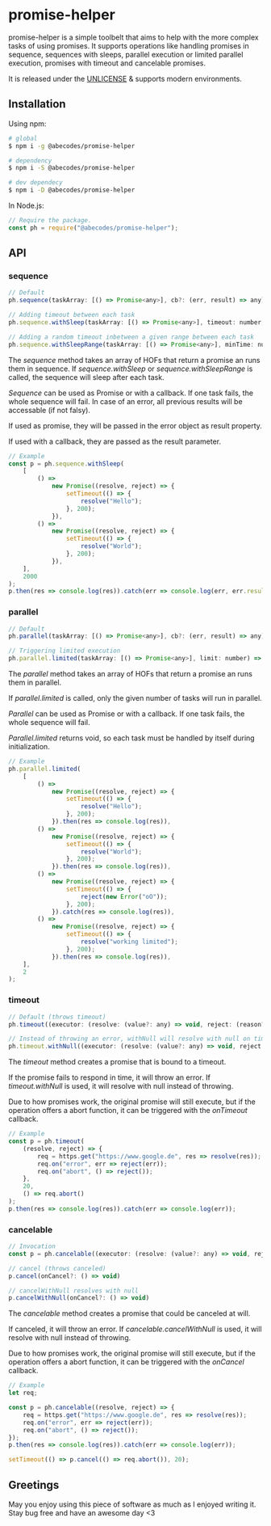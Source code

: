 # promise-helper

promise-helper is a simple toolbelt that aims to help with the more complex tasks of using promises.
It supports operations like handling promises in sequence, sequences with sleeps,
parallel execution or limited parallel execution, promises with timeout and cancelable promises.

It is released under the [UNLICENSE](https://unlicense.org/) & supports modern environments.

## Installation

Using npm:

```bash
# global
$ npm i -g @abecodes/promise-helper

# dependency
$ npm i -S @abecodes/promise-helper

# dev dependecy
$ npm i -D @abecodes/promise-helper
```

In Node.js:

```js
// Require the package.
const ph = require("@abecodes/promise-helper");
```

## API

### sequence

```javascript
// Default
ph.sequence(taskArray: [() => Promise<any>], cb?: (err, result) => any) => Promise<any>

// Adding timeout between each task
ph.sequence.withSleep(taskArray: [() => Promise<any>], timeout: number,cb?: (err, result) => any) => Promise<any>

// Adding a random timeout inbetween a given range between each task
ph.sequence.withSleepRange(taskArray: [() => Promise<any>], minTime: number, maxTime: number, cb?: (err, result) => any) => Promise<any>
```

The _sequence_ method takes an array of HOFs that return a promise an runs them in sequence. If _sequence.withSleep_ or _sequence.withSleepRange_ is called, the sequence will sleep after each task.

_Sequence_ can be used as Promise or with a callback.
If one task fails, the whole sequence will fail.
In case of an error, all previous results will be accessable (if not falsy).

If used as promise, they will be passed in the error object as result property.

If used with a callback, they are passed as the result parameter.

```javascript
// Example
const p = ph.sequence.withSleep(
	[
		() =>
			new Promise((resolve, reject) => {
				setTimeout(() => {
					resolve("Hello");
				}, 200);
			}),
		() =>
			new Promise((resolve, reject) => {
				setTimeout(() => {
					resolve("World");
				}, 200);
			}),
	],
	2000
);
p.then(res => console.log(res)).catch(err => console.log(err, err.result));
```

### parallel

```javascript
// Default
ph.parallel(taskArray: [() => Promise<any>], cb?: (err, result) => any) => Promise<any>

// Triggering limited execution
ph.parallel.limited(taskArray: [() => Promise<any>], limit: number) => void
```

The _parallel_ method takes an array of HOFs that return a promise an runs them in parallel.

If _parallel.limited_ is called,
only the given number of tasks will run in parallel.

_Parallel_ can be used as Promise or with a callback.
If one task fails, the whole sequence will fail.

_Parallel.limited_ returns void, so each task must be handled by itself during initialization.

```javascript
// Example
ph.parallel.limited(
	[
		() =>
			new Promise((resolve, reject) => {
				setTimeout(() => {
					resolve("Hello");
				}, 200);
			}).then(res => console.log(res)),
		() =>
			new Promise((resolve, reject) => {
				setTimeout(() => {
					resolve("World");
				}, 200);
			}).then(res => console.log(res)),
		() =>
			new Promise((resolve, reject) => {
				setTimeout(() => {
					reject(new Error("oO"));
				}, 200);
			}).catch(res => console.log(res)),
		() =>
			new Promise((resolve, reject) => {
				setTimeout(() => {
					resolve("working limited");
				}, 200);
			}).then(res => console.log(res)),
	],
	2
);
```

### timeout

```javascript
// Default (throws timeout)
ph.timeout((executor: (resolve: (value?: any) => void, reject: (reason?: any)) => void) => void, timeout: number, onTimeout?: () => any) => Promise<any>

// Instead of throwing an error, withNull will resolve with null on timeout
ph.timeout.withNull((executor: (resolve: (value?: any) => void, reject: (reason?: any)) => void) => void, timeout: number, onTimeout?: () => any) => Promise<any>
```

The _timeout_ method creates a promise that is bound to a timeout.

If the promise fails to respond in time, it will throw an error. If _timeout.withNull_ is used, it will resolve with null instead of throwing.

Due to how promises work, the original promise will still execute, but if the operation offers a abort function, it can be triggered with the _onTimeout_ callback.

```javascript
// Example
const p = ph.timeout(
	(resolve, reject) => {
		req = https.get("https://www.google.de", res => resolve(res));
		req.on("error", err => reject(err));
		req.on("abort", () => reject());
	},
	20,
	() => req.abort()
);
p.then(res => console.log(res)).catch(err => console.log(err));
```

### cancelable

```javascript
// Invocation
const p = ph.cancelable((executor: (resolve: (value?: any) => void, reject: (reason?: any)) => void) => void) => Promise<any>

// cancel (throws canceled)
p.cancel(onCancel?: () => void)

// cancelWithNull resolves with null
p.cancelWithNull(onCancel?: () => void)
```

The _cancelable_ method creates a promise that could be canceled at will.

If canceled, it will throw an error. If _cancelable.cancelWithNull_ is used, it will resolve with null instead of throwing.

Due to how promises work, the original promise will still execute, but if the operation offers a abort function, it can be triggered with the _onCancel_ callback.

```javascript
// Example
let req;

const p = ph.cancelable((resolve, reject) => {
	req = https.get("https://www.google.de", res => resolve(res));
	req.on("error", err => reject(err));
	req.on("abort", () => reject());
});
p.then(res => console.log(res)).catch(err => console.log(err));

setTimeout(() => p.cancel(() => req.abort()), 20);
```

## Greetings

May you enjoy using this piece of software as much as I enjoyed writing it. Stay bug free and have an awesome day <3

